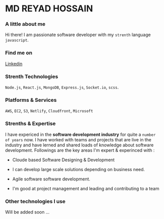 # MD REYAD HOSSAIN

### A little about me

Hi there! I am passionate software developer with my `strenth` language `javascript`. 

### Find me on

[Linkedin](https://www.linkedin.com/in/md-reyad-hossain-3036ab194/)

### Strenth Technologies

`Node.js`, `React.js`, `MongoDB`, `Express.js`, `Socket.io`, `scss`.

### Platforms & Services

`AWS`, `EC2`, `S3`, `Netlify`, `Cloudfront`, `Microsoft`

### Strenths & Expertise 

I have expericed in the **software development industry** for quite a `number of years` now. I have worked with teams and projects that are live in the industry and have lerned and shared loads of knowledge about software development. Followings are the key areas I'm expert & experinced with : 

- Cloude based Software Designing & Development

- I can develop large scale solutions depending on business need.

- Agile software software development.

- I'm good at project management and leading and contributing to a team 

### Other technologies I use

Will be added soon ...
